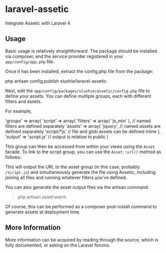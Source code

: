 laravel-assetic
===============
Integrate Assetic with Laravel 4

Usage
-----

Basic usage is relatively straightforward. The package should be installed
via composer, and the service provider registered in your `app/config/app.php` file.

Once it has been installed, extract the config.php file from the package:

  php artisan config:publish slushie/laravel-assetic

Next, edit the `app/config/packages/slushie/assetic/config.php` file to
define your assets. You can define multiple groups, each with different
filters and assets.

For example,

  'groups' => array(
    'script' => array(
      'filters' => array( 'js_min' ), // named filters are defined separately
      'assets' => array(
        'jquery',                     // named assets are defined separately
        'script/*js'                  // file and glob assets can be defined inline
      ),
      'output' => 'script.js'         // output is relative to public
    )

This group can then be accessed from within your views using the `Asset` facade. To
link to the script group, you can use the `Asset::url()` method as follows:

  <script src="<?php echo Asset::url('script'); ?>"></script>

This will output the URL to the asset group (in this case, probably `/script.js`) and
simultaneously generate the file using Assetic, including joining all files and
running whatever filters you've defined.

You can also generate the asset output files via the artisan command:

  > php artisan asset:warm

Of course, this can be performed as a composer post-install command to generate
assets at deployment time.

More Information
----------------

More information can be acquired by reading through the source, which is
fully documented, or asking on the Laravel forums.